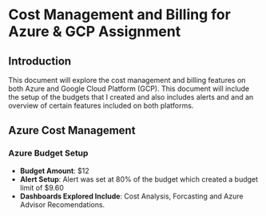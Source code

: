 # Cost Management and Billing for Azure & GCP Assignment #

## Introduction ##

  This document will explore the cost management and billing features on both Azure and Google Cloud Platform (GCP). 
  This document will include the setup of the budgets that I created and also includes alerts and and an overview of certain features included on both platforms.

## Azure Cost Management ##

### Azure Budget Setup ###

- **Budget Amount**: $12
- **Alert Setup**: Alert was set at 80% of the budget which created a budget limit of $9.60
- **Dashboards Explored Include**: Cost Analysis, Forcasting and Azure Advisor Recomendations.


  
